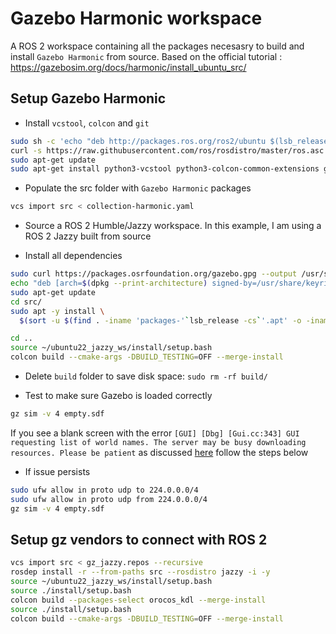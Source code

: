 # Gazebo Harmonic workspace

A ROS 2 workspace containing all the packages necesasry to build and install ```Gazebo Harmonic``` from source. Based on the official tutorial : https://gazebosim.org/docs/harmonic/install_ubuntu_src/

## Setup Gazebo Harmonic

* Install ```vcstool```, ```colcon``` and ```git```

```bash
sudo sh -c 'echo "deb http://packages.ros.org/ros2/ubuntu $(lsb_release -sc) main" > /etc/apt/sources.list.d/ros2-latest.list'
curl -s https://raw.githubusercontent.com/ros/rosdistro/master/ros.asc | sudo apt-key add -
sudo apt-get update
sudo apt-get install python3-vcstool python3-colcon-common-extensions git
```

* Populate the src folder with ```Gazebo Harmonic``` packages

```bash
vcs import src < collection-harmonic.yaml
```


* Source a ROS 2 Humble/Jazzy workspace. In this example, I am using a ROS 2 Jazzy built from source

* Install all dependencies

```bash
sudo curl https://packages.osrfoundation.org/gazebo.gpg --output /usr/share/keyrings/pkgs-osrf-archive-keyring.gpg
echo "deb [arch=$(dpkg --print-architecture) signed-by=/usr/share/keyrings/pkgs-osrf-archive-keyring.gpg] http://packages.osrfoundation.org/gazebo/ubuntu-stable $(lsb_release -cs) main" | sudo tee /etc/apt/sources.list.d/gazebo-stable.list > /dev/null
sudo apt-get update
cd src/
sudo apt -y install \
  $(sort -u $(find . -iname 'packages-'`lsb_release -cs`'.apt' -o -iname 'packages.apt' | grep -v '/\.git/') | sed '/gz\|sdf/d' | tr '\n' ' ')
```

```bash
cd ..
source ~/ubuntu22_jazzy_ws/install/setup.bash
colcon build --cmake-args -DBUILD_TESTING=OFF --merge-install
```

* Delete ```build``` folder to save disk space: ```sudo rm -rf build/```

* Test to make sure Gazebo is loaded correctly

```bash
gz sim -v 4 empty.sdf
```

If you see a blank screen with the error ```[GUI] [Dbg] [Gui.cc:343] GUI requesting list of world names. The server may be busy downloading resources. Please be patient``` as discussed [here](https://gazebosim.org/docs/latest/troubleshooting/) follow the steps below

* If issue persists

```bash
sudo ufw allow in proto udp to 224.0.0.0/4
sudo ufw allow in proto udp from 224.0.0.0/4
gz sim -v 4 empty.sdf
```

## Setup gz vendors to connect with ROS 2

```bash
vcs import src < gz_jazzy.repos --recursive
rosdep install -r --from-paths src --rosdistro jazzy -i -y
source ~/ubuntu22_jazzy_ws/install/setup.bash
source ./install/setup.bash
colcon build --packages-select orocos_kdl --merge-install
source ./install/setup.bash
colcon build --cmake-args -DBUILD_TESTING=OFF --merge-install
```

